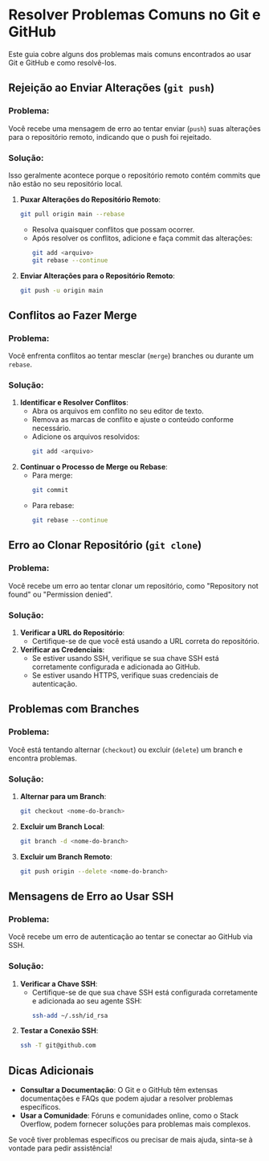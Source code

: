 # Resolver Problemas Comuns no Git e GitHub

Este guia cobre alguns dos problemas mais comuns encontrados ao usar Git e GitHub e como resolvê-los.

## Rejeição ao Enviar Alterações (`git push`)

### Problema:
Você recebe uma mensagem de erro ao tentar enviar (`push`) suas alterações para o repositório remoto, indicando que o push foi rejeitado.

### Solução:
Isso geralmente acontece porque o repositório remoto contém commits que não estão no seu repositório local.
1. **Puxar Alterações do Repositório Remoto**:
   ```sh
   git pull origin main --rebase
   ```
   - Resolva quaisquer conflitos que possam ocorrer.
   - Após resolver os conflitos, adicione e faça commit das alterações:
     ```sh
     git add <arquivo>
     git rebase --continue
     ```
2. **Enviar Alterações para o Repositório Remoto**:
   ```sh
   git push -u origin main
   ```

## Conflitos ao Fazer Merge

### Problema:
Você enfrenta conflitos ao tentar mesclar (`merge`) branches ou durante um `rebase`.

### Solução:
1. **Identificar e Resolver Conflitos**:
   - Abra os arquivos em conflito no seu editor de texto.
   - Remova as marcas de conflito e ajuste o conteúdo conforme necessário.
   - Adicione os arquivos resolvidos:
     ```sh
     git add <arquivo>
     ```
2. **Continuar o Processo de Merge ou Rebase**:
   - Para merge:
     ```sh
     git commit
     ```
   - Para rebase:
     ```sh
     git rebase --continue
     ```

## Erro ao Clonar Repositório (`git clone`)

### Problema:
Você recebe um erro ao tentar clonar um repositório, como "Repository not found" ou "Permission denied".

### Solução:
1. **Verificar a URL do Repositório**:
   - Certifique-se de que você está usando a URL correta do repositório.
2. **Verificar as Credenciais**:
   - Se estiver usando SSH, verifique se sua chave SSH está corretamente configurada e adicionada ao GitHub.
   - Se estiver usando HTTPS, verifique suas credenciais de autenticação.

## Problemas com Branches

### Problema:
Você está tentando alternar (`checkout`) ou excluir (`delete`) um branch e encontra problemas.

### Solução:
1. **Alternar para um Branch**:
   ```sh
   git checkout <nome-do-branch>
   ```
2. **Excluir um Branch Local**:
   ```sh
   git branch -d <nome-do-branch>
   ```
3. **Excluir um Branch Remoto**:
   ```sh
   git push origin --delete <nome-do-branch>
   ```

## Mensagens de Erro ao Usar SSH

### Problema:
Você recebe um erro de autenticação ao tentar se conectar ao GitHub via SSH.

### Solução:
1. **Verificar a Chave SSH**:
   - Certifique-se de que sua chave SSH está configurada corretamente e adicionada ao seu agente SSH:
     ```sh
     ssh-add ~/.ssh/id_rsa
     ```
2. **Testar a Conexão SSH**:
   ```sh
   ssh -T git@github.com
   ```

## Dicas Adicionais

- **Consultar a Documentação**: O Git e o GitHub têm extensas documentações e FAQs que podem ajudar a resolver problemas específicos.
- **Usar a Comunidade**: Fóruns e comunidades online, como o Stack Overflow, podem fornecer soluções para problemas mais complexos.

Se você tiver problemas específicos ou precisar de mais ajuda, sinta-se à vontade para pedir assistência!
